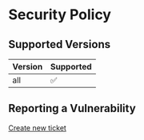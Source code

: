 # Security Policy

## Supported Versions

| Version | Supported          |
| ------- | ------------------ |
| all     | :white_check_mark: |

## Reporting a Vulnerability

[Create new ticket](https://github.com/DeMmAge/OnTopperDesktop/issues/new?assignees=&labels=&template=bug_report.md&title=)
